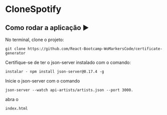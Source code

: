 ﻿# CloneSpotify



## Como rodar a aplicação :arrow_forward:


No terminal, clone o projeto: 

```
git clone https://github.com/React-Bootcamp-WoMarkersCode/certificate-generator

```
Certifique-se de ter o json-server instalado com o comando:
```
instalar - npm install json-server@0.17.4 -g
```

Inicie o json-server com o comando
```
json-server --watch api-artists/artists.json --port 3000.
```

abra o
```
index.html

